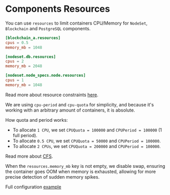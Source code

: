 # Components Resources

You can use `resources` to limit containers CPU/Memory for `NodeSet`, `Blockchain` and `PostgreSQL` components.

```toml
[blockchain_a.resources]
cpus = 0.5
memory_mb = 1048

[nodeset.db.resources]
cpus = 2
memory_mb = 2048

[nodeset.node_specs.node.resources]
cpus = 1
memory_mb = 1048
```

Read more about resource constraints [here](https://docs.docker.com/engine/containers/resource_constraints/).

We are using `cpu-period` and `cpu-quota` for simplicity, and because it's working with an arbitrary amount of containers, it is absolute.

How quota and period works:

- To allocate `1 CPU`, we set `CPUQuota = 100000` and `CPUPeriod = 100000` (1 full period).
- To allocate `0.5 CPU`, we set `CPUQuota = 50000` and `CPUPeriod = 100000`.
- To allocate `2 CPUs`, we set `CPUQuota = 200000` and `CPUPeriod = 100000`.

Read more about [CFS](https://engineering.squarespace.com/blog/2017/understanding-linux-container-scheduling).

When the `resources.memory_mb` key is not empty, we disable swap, ensuring the container goes OOM when memory is exhausted, allowing for more precise detection of sudden memory spikes.

Full configuration [example](https://github.com/smartcontractkit/chainlink-testing-framework/blob/main/framework/examples/myproject/smoke_limited_resources.toml)
